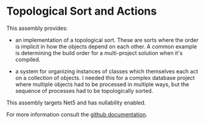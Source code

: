 # Topological Sort and Actions

This assembly provides:

- an implementation of a topological sort. These are sorts where the order is implicit in how the objects depend on each other. A common example is determining the build order for a multi-project solution when it's compiled.

- a system for organizing instances of classes which themselves each act on a collection of objects. I needed this for a complex database project where multiple objects had to be processed in multiple ways, but the sequence of processes had to be topologically sorted.

This assembly targets Net5 and has nullability enabled.

For more information consult the [github documentation](https://github.com/markolbert/ProgrammingUtilities/blob/master/docs/topo-sort.md).
